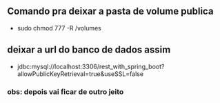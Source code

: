 ## Comando pra deixar a pasta de volume publica

- sudo chmod 777 -R /volumes

## deixar a url do banco de dados assim

- jdbc:mysql://localhost:3306/rest_with_spring_boot?allowPublicKeyRetrieval=true&useSSL=false

### obs: depois vai ficar de outro jeito